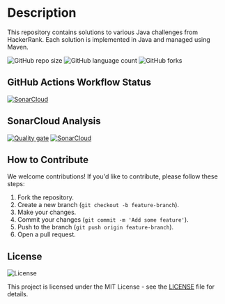 # Description

This repository contains solutions to various Java challenges from HackerRank. Each solution is implemented in Java and managed using Maven.

![GitHub repo size](https://img.shields.io/github/repo-size/marco-quicula/hackerrank-java-challenge-problem-solving?style=for-the-badge)
![GitHub language count](https://img.shields.io/github/languages/count/marco-quicula/hackerrank-java-challenge-problem-solving?style=for-the-badge)
![GitHub forks](https://img.shields.io/github/forks/marco-quicula/hackerrank-java-challenge-problem-solving?style=for-the-badge)

## GitHub Actions Workflow Status

[![SonarCloud](https://github.com/marco-quicula/hackerrank-java-challenge-problem-solving/actions/workflows/build.yml/badge.svg)](https://github.com/marco-quicula/hackerrank-java-challenge-problem-solving/actions/workflows/build.yml)

## SonarCloud Analysis

[![Quality gate](https://sonarcloud.io/api/project_badges/quality_gate?project=marco-quicula_hackerrank-java-challenge-problem-solving)](https://sonarcloud.io/summary/new_code?id=marco-quicula_hackerrank-java-challenge-problem-solving)
[![SonarCloud](https://sonarcloud.io/images/project_badges/sonarcloud-black.svg)](https://sonarcloud.io/summary/new_code?id=marco-quicula_hackerrank-java-challenge-problem-solving)

## How to Contribute

We welcome contributions! If you'd like to contribute, please follow these steps:

1. Fork the repository.
2. Create a new branch (`git checkout -b feature-branch`).
3. Make your changes.
4. Commit your changes (`git commit -m 'Add some feature'`).
5. Push to the branch (`git push origin feature-branch`).
6. Open a pull request.

## License
![License](https://img.shields.io/github/license/marco-quicula/hackerrank-java-challenge-problem-solving)

This project is licensed under the MIT License - see the [LICENSE](LICENSE) file for details.
